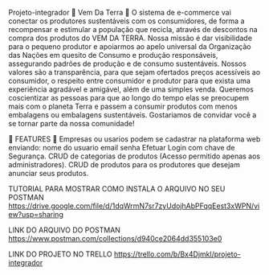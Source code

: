 Projeto-integrador
🌱 Vem Da Terra 🌱
O sistema de e-commerce vai conectar os produtores sustentáveis com os consumidores, de forma a recompensar e estimular a população que recicla, através de descontos na compra dos produtos do VEM DA TERRA. Nossa missão é dar visibilidade para o pequeno produtor e apoiarmos ao apelo universal da Organização das Nações em quesito de Consumo e produção responsáveis, assegurando padrões de produção e de consumo sustentáveis. Nossos valores são a transparência, para que sejam ofertados preços acessíveis ao consumidor, o respeito entre consumidor e produtor para que exista uma experiência agradável e amigável, além de uma simples venda. Queremos coscientizar as pessoas para que ao longo do tempo elas se preocupem mais com o planeta Terra e passem a consumir produtos com menos embalagens ou embalagens sustentáveis. Gostariamos de convidar você a se tornar parte da nossa comunidade!

🌿 FEATURES 🌿
Empresas ou usarios podem se cadastrar na plataforma web enviando: nome do usuario email senha Efetuar Login com chave de Segurança. CRUD de categorias de produtos (Acesso permitido apenas aos administradores). CRUD de produtos para os produtores que desejam anunciar seus produtos.

TUTORIAL PARA MOSTRAR COMO INSTALA O ARQUIVO NO SEU POSTMAN
https://drive.google.com/file/d/1dqWrmN7sr7zyUdojhAbPFqqEest3xWPN/view?usp=sharing

LINK DO ARQUIVO DO POSTMAN
https://www.postman.com/collections/d940ce2064dd355103e0

LINK DO PROJETO NO TRELLO
https://trello.com/b/Bx4Djmkl/projeto-integrador
